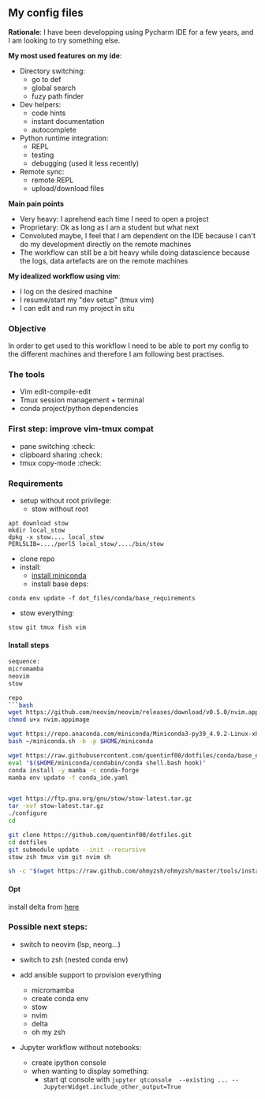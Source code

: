 ## My config files

**Rationale**: I have been developping using Pycharm IDE for a few years, and I am looking to try something else.

**My most used features on my ide**:
- Directory switching:
	- go to def
	- global search
	- fuzy path finder
- Dev helpers:
	- code hints
	- instant documentation
	- autocomplete
- Python runtime integration:
	- REPL
	- testing
	- debugging (used it less recently)
- Remote sync:
	- remote REPL
	- upload/download files

**Main pain points**
- Very heavy: I aprehend each time I need to open a project
- Proprietary: Ok as long as I am a student but what next
- Convoluted maybe, I feel that I am dependent on the IDE because I can't do my development directly on the remote machines
- The workflow can still be a bit heavy while doing datascience because the logs, data artefacts are on the remote machines

**My idealized workflow using vim**:
- I log on the desired machine  
- I resume/start my "dev setup" (tmux vim)
- I can edit and run my project in situ 

### Objective
In order to get used to this workflow I need to be able to port my config to the different machines and therefore I am following best practises.

### The tools
- Vim edit-compile-edit
- Tmux session management + terminal
- conda project/python dependencies

### First step: improve vim-tmux compat
- pane switching :check:
- clipboard sharing :check:
- tmux copy-mode :check:

### Requirements
- setup without root privilege:
	- stow without root
```
apt download stow
mkdir local_stow
dpkg -x stow.... local_stow
PERL5LIB=..../perl5 local_stow/..../bin/stow
```
- clone repo
- install:
	- [install miniconda](https://docs.conda.io/en/latest/miniconda.html)
	- install base deps: 
```
conda env update -f dot_files/conda/base_requirements
```
- stow everything:
```
stow git tmux fish vim
```


#### Install steps
```bash
sequence:
micromamba
neovim
stow

repo
```bash
wget https://github.com/neovim/neovim/releases/download/v0.5.0/nvim.appimage
chmod u+x nvim.appimage

wget https://repo.anaconda.com/miniconda/Miniconda3-py39_4.9.2-Linux-x86_64.sh -O ~/miniconda.sh
bash ~/miniconda.sh -b -p $HOME/miniconda

wget https://raw.githubusercontent.com/quentinf00/dotfiles/conda/base_environment.yaml -O conda_ide.yaml
eval "$($HOME/miniconda/condabin/conda shell.bash hook)"
conda install -y mamba -c conda-forge
mamba env update -f conda_ide.yaml


wget https://ftp.gnu.org/gnu/stow/stow-latest.tar.gz
tar -xvf stow-latest.tar.gz
./configure
cd

git clone https://github.com/quentinf00/dotfiles.git
cd dotfiles
git submodule update --init --recursive
stow zsh tmux vim git nvim sh

sh -c "$(wget https://raw.github.com/ohmyzsh/ohmyzsh/master/tools/install.sh -O -)"
```

#### Opt
install delta from [here](https://github.com/dandavison/delta#installation)


### Possible next steps:
- switch to neovim (lsp, neorg...)
- switch to zsh (nested conda env)
- add ansible support to provision everything
	- micromamba
	- create conda env
	- stow
	- nvim
	- delta
	- oh my zsh

- Jupyter workflow without notebooks:
	- create ipython console
	- when wanting to display something:
		- start qt console with `jupyter qtconsole  --existing ... --JupyterWidget.include_other_output=True`
